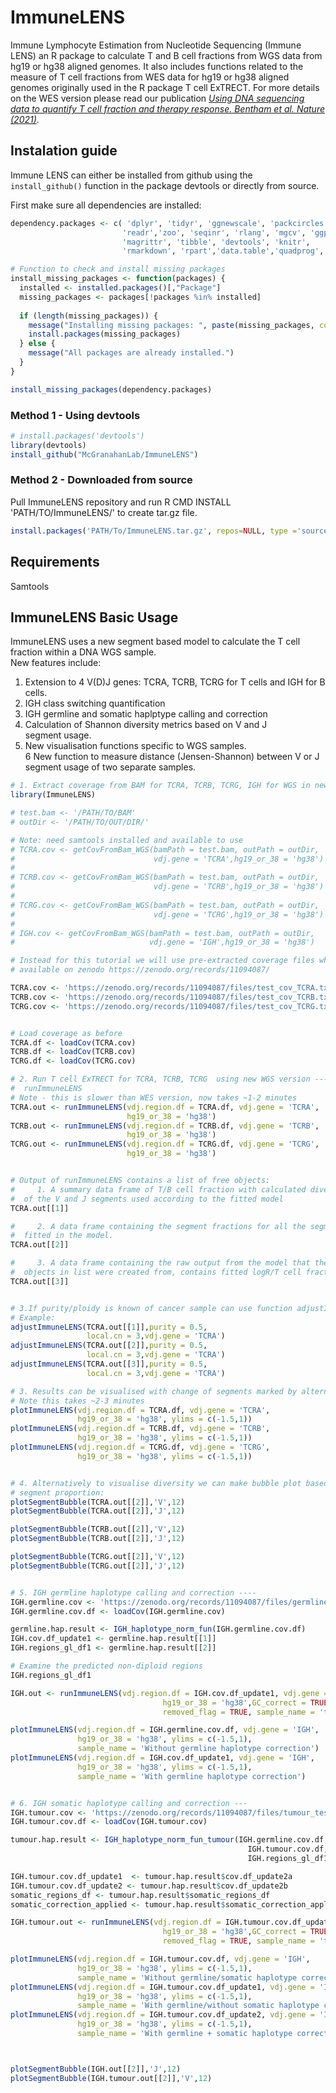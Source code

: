 
# ImmuneLENS

Immune Lymphocyte Estimation from Nucleotide Sequencing (Immune LENS) an R package to calculate T and B cell fractions from WGS data from hg19 or hg38 aligned genomes. It also includes functions related to the measure of T cell fractions from WES data for hg19 or hg38 aligned genomes originally used in the R package T cell ExTRECT. For more details on the WES version please read our publication [*Using DNA sequencing data to quantify T cell fraction and therapy response. Bentham et al. Nature (2021)*](https://www.nature.com/articles/s41586-021-03894-5).

## Instalation guide

Immune LENS can either be installed from github using the `install_github()` function in the package devtools or directly from source.

First make sure all dependencies are installed:
```r
dependency.packages <- c( 'dplyr', 'tidyr', 'ggnewscale', 'packcircles',
                         'readr','zoo', 'seqinr', 'rlang', 'mgcv', 'ggplot2',
                         'magrittr', 'tibble', 'devtools', 'knitr',
                         'rmarkdown', 'rpart','data.table','quadprog','lavaan','ggpubr')

# Function to check and install missing packages
install_missing_packages <- function(packages) {
  installed <- installed.packages()[,"Package"]
  missing_packages <- packages[!packages %in% installed]
  
  if (length(missing_packages)) {
    message("Installing missing packages: ", paste(missing_packages, collapse = ", "))
    install.packages(missing_packages)
  } else {
    message("All packages are already installed.")
  }
}

install_missing_packages(dependency.packages)
```

### Method 1 - Using devtools

```r
# install.packages('devtools')
library(devtools)
install_github("McGranahanLab/ImmuneLENS")

```

### Method 2 - Downloaded from source

Pull ImmuneLENS repository and run R CMD INSTALL 'PATH/TO/ImmuneLENS/' to create tar.gz file.

```r
install.packages('PATH/To/ImmuneLENS.tar.gz', repos=NULL, type ='source')
```

## Requirements

Samtools 

## ImmuneLENS Basic Usage 

ImmuneLENS uses a new segment based model to calculate the T cell fraction within a DNA WGS sample.             
New features include:                                                   
1. Extension to 4 V(D)J genes: TCRA, TCRB, TCRG for T cells and  IGH for B cells.                                
2. IGH class switching quantification                                
3. IGH germline and somatic haplptype calling and correction         
4. Calculation of Shannon diversity metrics based on V and J        
segment usage.                                                        
5. New visualisation functions specific to WGS samples.               
6  New function to measure distance (Jensen-Shannon) between V or J   
segment usage of two separate samples.                                  


```r
# 1. Extract coverage from BAM for TCRA, TCRB, TCRG, IGH for WGS in new function ----
library(ImmuneLENS)

# test.bam <- '/PATH/TO/BAM'
# outDir <- '/PATH/TO/OUT/DIR/'

# Note: need samtools installed and available to use
# TCRA.cov <- getCovFromBam_WGS(bamPath = test.bam, outPath = outDir,
#                               vdj.gene = 'TCRA',hg19_or_38 = 'hg38')
# 
# TCRB.cov <- getCovFromBam_WGS(bamPath = test.bam, outPath = outDir,
#                               vdj.gene = 'TCRB',hg19_or_38 = 'hg38')
# 
# TCRG.cov <- getCovFromBam_WGS(bamPath = test.bam, outPath = outDir,
#                               vdj.gene = 'TCRG',hg19_or_38 = 'hg38')
# 
# IGH.cov <- getCovFromBam_WGS(bamPath = test.bam, outPath = outDir,
#                              vdj.gene = 'IGH',hg19_or_38 = 'hg38')

# Instead for this tutorial we will use pre-extracted coverage files which are
# available on zenodo https://zenodo.org/records/11094087/

TCRA.cov <- 'https://zenodo.org/records/11094087/files/test_cov_TCRA.txt'
TCRB.cov <- 'https://zenodo.org/records/11094087/files/test_cov_TCRB.txt'
TCRG.cov <- 'https://zenodo.org/records/11094087/files/test_cov_TCRG.txt'


# Load coverage as before
TCRA.df <- loadCov(TCRA.cov)
TCRB.df <- loadCov(TCRB.cov)
TCRG.df <- loadCov(TCRG.cov)

# 2. Run T cell ExTRECT for TCRA, TCRB, TCRG  using new WGS version ----
#  runImmuneLENS
# Note - this is slower than WES version, now takes ~1-2 minutes
TCRA.out <- runImmuneLENS(vdj.region.df = TCRA.df, vdj.gene = 'TCRA',
                          hg19_or_38 = 'hg38')
TCRB.out <- runImmuneLENS(vdj.region.df = TCRB.df, vdj.gene = 'TCRB',
                          hg19_or_38 = 'hg38')
TCRG.out <- runImmuneLENS(vdj.region.df = TCRG.df, vdj.gene = 'TCRG',
                          hg19_or_38 = 'hg38')


# Output of runImmuneLENS contains a list of free objects:
#     1. A summary data frame of T/B cell fraction with calculated diversity metrics
#  of the V and J segments used according to the fitted model
TCRA.out[[1]]

#     2. A data frame containing the segment fractions for all the segments
#  fitted in the model.
TCRA.out[[2]]

#     3. A data frame containing the raw output from the model that the first two
#  objects in list were created from, contains fitted logR/T cell fraction values
TCRA.out[[3]]


# 3.If purity/ploidy is known of cancer sample can use function adjustImmuneLENS() ----
# Example:
adjustImmuneLENS(TCRA.out[[1]],purity = 0.5,
                 local.cn = 3,vdj.gene = 'TCRA')
adjustImmuneLENS(TCRA.out[[2]],purity = 0.5,
                 local.cn = 3,vdj.gene = 'TCRA')
adjustImmuneLENS(TCRA.out[[3]],purity = 0.5,
                 local.cn = 3,vdj.gene = 'TCRA')

# 3. Results can be visualised with change of segments marked by alternating colours ----
# Note this takes ~2-3 minutes
plotImmuneLENS(vdj.region.df = TCRA.df, vdj.gene = 'TCRA',
               hg19_or_38 = 'hg38', ylims = c(-1.5,1))
plotImmuneLENS(vdj.region.df = TCRB.df, vdj.gene = 'TCRB',
               hg19_or_38 = 'hg38', ylims = c(-1.5,1))
plotImmuneLENS(vdj.region.df = TCRG.df, vdj.gene = 'TCRG',
               hg19_or_38 = 'hg38', ylims = c(-1.5,1))


# 4. Alternatively to visualise diversity we can make bubble plot based on the ----
# segment proportion:
plotSegmentBubble(TCRA.out[[2]],'V',12)
plotSegmentBubble(TCRA.out[[2]],'J',12)

plotSegmentBubble(TCRB.out[[2]],'V',12)
plotSegmentBubble(TCRB.out[[2]],'J',12)

plotSegmentBubble(TCRG.out[[2]],'V',12)
plotSegmentBubble(TCRG.out[[2]],'J',12)


# 5. IGH germline haplotype calling and correction ----
IGH.germline.cov <- 'https://zenodo.org/records/11094087/files/germline_test_IGH.txt'
IGH.germline.cov.df <- loadCov(IGH.germline.cov)

germline.hap.result <- IGH_haplotype_norm_fun(IGH.germline.cov.df)
IGH.cov.df_update1 <- germline.hap.result[[1]]
IGH.regions_gl_df1 <- germline.hap.result[[2]]

# Examine the predicted non-diploid regions
IGH.regions_gl_df1

IGH.out <- runImmuneLENS(vdj.region.df = IGH.cov.df_update1, vdj.gene = 'IGH',
                                  hg19_or_38 = 'hg38',GC_correct = TRUE,
                                  removed_flag = TRUE, sample_name = 'test')

plotImmuneLENS(vdj.region.df = IGH.germline.cov.df, vdj.gene = 'IGH',
               hg19_or_38 = 'hg38', ylims = c(-1.5,1),
               sample_name = 'Without germline haplotype correction')
plotImmuneLENS(vdj.region.df = IGH.cov.df_update1, vdj.gene = 'IGH',
               hg19_or_38 = 'hg38', ylims = c(-1.5,1),
               sample_name = 'With germline haplotype correction')


# 6. IGH somatic haplotype calling and correction ---
IGH.tumour.cov <- 'https://zenodo.org/records/11094087/files/tumour_test_IGH.txt'
IGH.tumour.cov.df <- loadCov(IGH.tumour.cov)

tumour.hap.result <- IGH_haplotype_norm_fun_tumour(IGH.germline.cov.df,
                                                     IGH.tumour.cov.df,
                                                     IGH.regions_gl_df1)

IGH.tumour.cov.df_update1  <- tumour.hap.result$cov.df_update2a
IGH.tumour.cov.df_update2 <- tumour.hap.result$cov.df_update2b
somatic_regions_df <- tumour.hap.result$somatic_regions_df
somatic_correction_applied <- tumour.hap.result$somatic_correction_applied

IGH.tumour.out <- runImmuneLENS(vdj.region.df = IGH.tumour.cov.df_update2, vdj.gene = 'IGH',
                                  hg19_or_38 = 'hg38',GC_correct = TRUE,
                                  removed_flag = TRUE, sample_name = 'test')

plotImmuneLENS(vdj.region.df = IGH.tumour.cov.df, vdj.gene = 'IGH',
               hg19_or_38 = 'hg38', ylims = c(-1.5,1),
               sample_name = 'Without germline/somatic haplotype correction')
plotImmuneLENS(vdj.region.df = IGH.tumour.cov.df_update1, vdj.gene = 'IGH',
               hg19_or_38 = 'hg38', ylims = c(-1.5,1),
               sample_name = 'With germline/without somatic haplotype correction')
plotImmuneLENS(vdj.region.df = IGH.tumour.cov.df_update2, vdj.gene = 'IGH',
               hg19_or_38 = 'hg38', ylims = c(-1.5,1),
               sample_name = 'With germline + somatic haplotype correction')



plotSegmentBubble(IGH.out[[2]],'J',12)
plotSegmentBubble(IGH.tumour.out[[2]],'V',12)
```


